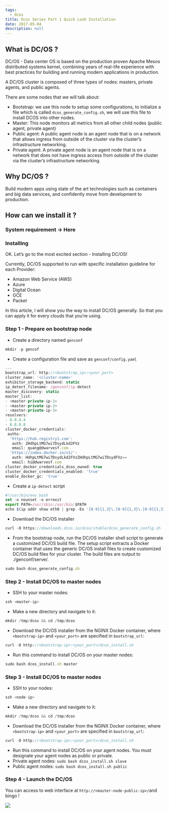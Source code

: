 ```yaml
---
tags: 
  - dcos
title: Dcos Series Part 1 Quick Look Installation
date: 2017-05-04
description: null
---
```


## What is DC/OS ?
DC/OS - Data center OS is based on the production proven Apache Mesos distributed systems kernel, combining years of real-life experience with best practices for building and running modern applications in production.

A DC/OS cluster is composed of three types of nodes: masters, private agents, and public agents.

There are some nodes that we will talk about:

* Bootstrap: we use this node to setup some configurations, to initialize a file which is called `dcos_generate_config.sh`, we will use this file to install DCOS into other nodes.
* Master: This node monitors all metrics from all other child nodes (public agent, private agent)
* Public agent: A public agent node is an agent node that is on a network that allows ingress from outside of the cluster via the cluster’s infrastructure networking.
* Private agent: A private agent node is an agent node that is on a network that does not have ingress access from outside of the cluster via the cluster’s infrastructure networking.

## Why DC/OS ?
Build modern apps using state of the art technologies such as containers and big data services, and confidently move from development to production.

## How can we install it ?

### System requirement -> Here

### Installing
OK. Let’s go to the most excited section - Installing DC/OS!

Currently, DC/OS supported to run with specific installation guideline for each Provider:

* Amazon Web Service (AWS)
* Azure
* Digital Ocean
* GCE
* Packet

In this article, I will show you the way to install DC/OS generally. So that you can apply it for every clouds that you’re using.

### Step 1 - Prepare on bootstrap node
* Create a directory named `genconf`

```javascript
mkdir -p gencof
```

* Create a configuration file and save as `genconf/config.yaml`

```javascript
---
bootstrap_url: http://<bootstrap_ip>:<your_port>
cluster_name: '<cluster-name>'
exhibitor_storage_backend: static
ip_detect_filename: /genconf/ip-detect
master_discovery: static
master_list:
- <master-private-ip-1>
- <master-private-ip-2>
- <master-private-ip-3>
resolvers:
- 8.8.4.4
- 8.8.8.8
cluster_docker_credentials:
 auths:
  'https://hub.registry1.com':
   auth: ZHdhpLtMG7wi7DsydLkd2FVz
   email: quang@dwarvesf.com
  'https://index.docker.io/v1/':
   auth: HdhpLtMG7wi7DsydLkd2FVzZHdhpLtMG7wi7DsydFVz==
   email: hi@dwarvesf.com
cluster_docker_credentials_dcos_owned: true
cluster_docker_credentials_enabled: 'true'
enable_docker_gc: 'true'
```

* Create a `ip-detect` script

```javascript
#!/usr/bin/env bash
set -o nounset -o errexit
export PATH=/usr/sbin:/usr/bin:$PATH
echo $(ip addr show eth0 | grep -Eo '[0-9]{1,3}\.[0-9]{1,3}\.[0-9]{1,3}\.[0-9]{1,3}' | head -1)
```

* Download the DC/OS installer

```javascript
curl -O https://downloads.dcos.io/dcos/stable/dcos_generate_config.sh
```

* From the bootstrap node, run the DC/OS installer shell script to generate a customized DC/OS build file. The setup script extracts a Docker container that uses the generic DC/OS install files to create customized DC/OS build files for your cluster. The build files are output to ./genconf/serve/.

```javascript
sudo bash dcos_generate_config.sh
```

### Step 2 - Install DC/OS to master nodes
* SSH to your master nodes:

```javascript
ssh <master-ip>
```

* Make a new directory and navigate to it:

```javascript
mkdir /tmp/dcos && cd /tmp/dcos
```

* Download the DC/OS installer from the NGINX Docker container, where `<bootstrap-ip>` and `<your_port>` are specified in `bootstrap_url`:

```javascript
curl -O http://<bootstrap-ip>:<your_port>/dcos_install.sh
```

* Run this command to install DC/OS on your master nodes:

```javascript
sudo bash dcos_install.sh master
```

### Step 3 - Install DC/OS to master nodes
* SSH to your nodes:

```javascript
ssh <node-ip>
```

* Make a new directory and navigate to it:

```javascript
mkdir /tmp/dcos && cd /tmp/dcos
```

* Download the DC/OS installer from the NGINX Docker container, where `<bootstrap-ip>` and `<your_port>` are specified in `bootstrap_url`:

```javascript
curl -O http://<bootstrap-ip>:<your_port>/dcos_install.sh
```

* Run this command to install DC/OS on your agent nodes. You must designate your agent nodes as public or private.
* Private agent nodes: `sudo bash dcos_install.sh slave`
* Public agent nodes: `sudo bash dcos_install.sh public`

### Step 4 - Launch the DC/OS
You can access to web interface at `http://<master-node-public-ip>/`and bingo !

![](assets/dcos-series-part-1---quick-look-installation_7e7988a963f67f1005ed0e19e2b93e01_md5.webp)
